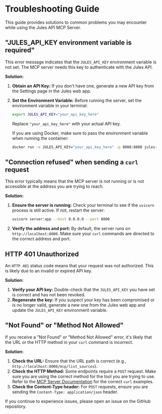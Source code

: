 # Troubleshooting Guide

This guide provides solutions to common problems you may encounter while using the Jules API MCP Server.

## "JULES_API_KEY environment variable is required"

This error message indicates that the `JULES_API_KEY` environment variable is not set. The MCP server needs this key to authenticate with the Jules API.

**Solution:**

1.  **Obtain an API Key:** If you don't have one, generate a new API key from the Settings page in the Jules web app.
2.  **Set the Environment Variable:** Before running the server, set the environment variable in your terminal:
    ```bash
    export JULES_API_KEY="your_api_key_here"
    ```
    Replace `"your_api_key_here"` with your actual API key.

    If you are using Docker, make sure to pass the environment variable when running the container:
    ```bash
    docker run -e JULES_API_KEY="your_api_key_here" -p 8000:8000 jules-mcp
    ```

## "Connection refused" when sending a `curl` request

This error typically means that the MCP server is not running or is not accessible at the address you are trying to reach.

**Solution:**

1.  **Ensure the server is running:** Check your terminal to see if the `uvicorn` process is still active. If not, restart the server:
    ```bash
    uvicorn server:app --host 0.0.0.0 --port 8000
    ```
2.  **Verify the address and port:** By default, the server runs on `http://localhost:8000`. Make sure your `curl` commands are directed to the correct address and port.

## HTTP 401 Unauthorized

An `HTTP 401` status code means that your request was not authorized. This is likely due to an invalid or expired API key.

**Solution:**

1.  **Verify your API key:** Double-check that the `JULES_API_KEY` you have set is correct and has not been revoked.
2.  **Regenerate the key:** If you suspect your key has been compromised or is no longer valid, generate a new one from the Jules web app and update the `JULES_API_KEY` environment variable.

## "Not Found" or "Method Not Allowed"

If you receive a "Not Found" or "Method Not Allowed" error, it's likely that the URL or the HTTP method in your `curl` command is incorrect.

**Solution:**

1.  **Check the URL:** Ensure that the URL path is correct (e.g., `http://localhost:8000/mcp/list_sources`).
2.  **Check the HTTP Method:** Some endpoints require a `POST` request. Make sure you are using the correct method for the tool you are trying to use. Refer to the [MCP Server Documentation](mcp_server.md) for the correct `curl` examples.
3.  **Check the Content-Type header:** For `POST` requests, ensure you are sending the `Content-Type: application/json` header.

If you continue to experience issues, please open an issue on the GitHub repository.